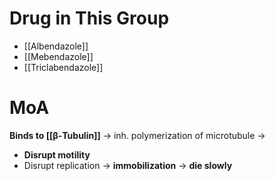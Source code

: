 # Drug in This Group
- [[Albendazole]]
- [[Mebendazole]]
- [[Triclabendazole]]

# MoA
**Binds to [[β-Tubulin]]** -> inh. polymerization of microtubule -> 
- **Disrupt motility**
- Disrupt replication
-> **immobilization** -> **die slowly**